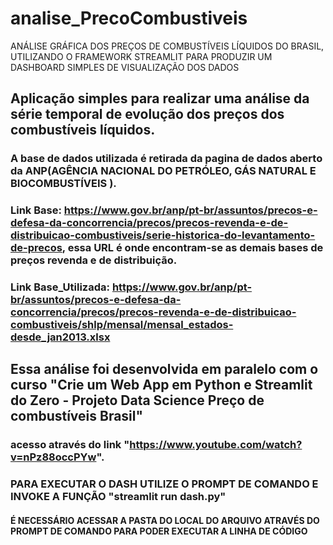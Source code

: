 # analise_PrecoCombustiveis
ANÁLISE GRÁFICA DOS PREÇOS DE COMBUSTÍVEIS LÍQUIDOS DO BRASIL, UTILIZANDO O FRAMEWORK STREAMLIT PARA PRODUZIR UM DASHBOARD SIMPLES DE VISUALIZAÇÃO DOS DADOS

## Aplicação simples para realizar uma análise da série temporal de evolução dos preços dos combustíveis líquidos.

### A base de dados utilizada é retirada da pagina de dados aberto da ANP(AGÊNCIA NACIONAL DO PETRÓLEO, GÁS NATURAL E BIOCOMBUSTÍVEIS ).

### Link Base: https://www.gov.br/anp/pt-br/assuntos/precos-e-defesa-da-concorrencia/precos/precos-revenda-e-de-distribuicao-combustiveis/serie-historica-do-levantamento-de-precos, essa URL é onde encontram-se as demais bases de preços revenda e de distribuição. 

### Link Base_Utilizada: https://www.gov.br/anp/pt-br/assuntos/precos-e-defesa-da-concorrencia/precos/precos-revenda-e-de-distribuicao-combustiveis/shlp/mensal/mensal_estados-desde_jan2013.xlsx

## Essa análise foi desenvolvida em paralelo com o curso "Crie um Web App em Python e Streamlit do Zero - Projeto Data Science Preço de combustíveis Brasil"
### acesso através do link "https://www.youtube.com/watch?v=nPz88occPYw".

### PARA EXECUTAR O DASH UTILIZE O PROMPT DE COMANDO E INVOKE A FUNÇÃO "streamlit run dash.py"
#### É NECESSÁRIO ACESSAR A PASTA DO LOCAL DO ARQUIVO ATRAVÉS DO PROMPT DE COMANDO PARA PODER EXECUTAR A LINHA DE CÓDIGO
